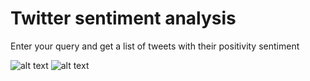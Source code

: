 # Twitter sentiment analysis
Enter your query and get a list of tweets with their positivity sentiment

![alt text](https://i.imgur.com/DN2OGF4.png "Twitter 1")
![alt text](https://i.imgur.com/66C1e10.png "Twitter 2")
